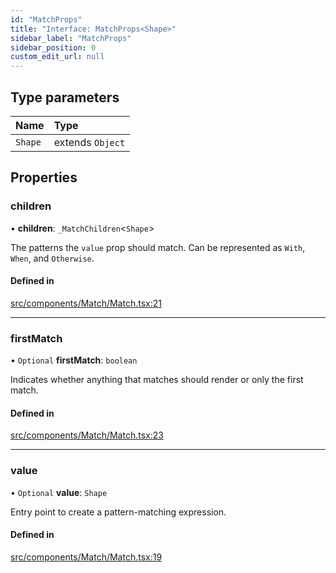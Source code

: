 ```yaml
---
id: "MatchProps"
title: "Interface: MatchProps<Shape>"
sidebar_label: "MatchProps"
sidebar_position: 0
custom_edit_url: null
---
```


## Type parameters

| Name | Type |
| :------ | :------ |
| `Shape` | extends `Object` |

## Properties

### children

• **children**: `_MatchChildren`<`Shape`\>

The patterns the `value` prop should match. Can be represented as `With`, `When`, and `Otherwise`.

#### Defined in

[src/components/Match/Match.tsx:21](https://github.com/ythecombinator/react-matchez/blob/5a9a3cf/src/components/Match/Match.tsx#L21)

___

### firstMatch

• `Optional` **firstMatch**: `boolean`

Indicates whether anything that matches should render or only the first match.

#### Defined in

[src/components/Match/Match.tsx:23](https://github.com/ythecombinator/react-matchez/blob/5a9a3cf/src/components/Match/Match.tsx#L23)

___

### value

• `Optional` **value**: `Shape`

Entry point to create a pattern-matching expression.

#### Defined in

[src/components/Match/Match.tsx:19](https://github.com/ythecombinator/react-matchez/blob/5a9a3cf/src/components/Match/Match.tsx#L19)
